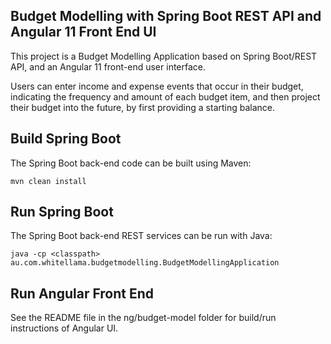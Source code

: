 ## Budget Modelling with Spring Boot REST API and Angular 11 Front End UI
This project is a Budget Modelling Application based on Spring Boot/REST API,
and an Angular 11 front-end user interface.

Users can enter income and expense events that occur in their budget, indicating the frequency
and amount of each budget item, and then project their budget into the future, by first providing
a starting balance.

## Build Spring Boot
The Spring Boot back-end code can be built using Maven:

`mvn clean install`

## Run Spring Boot
The Spring Boot back-end REST services can be run with Java:

`java -cp <classpath> au.com.whitellama.budgetmodelling.BudgetModellingApplication`

## Run Angular Front End
See the README file in the ng/budget-model folder for build/run instructions of Angular UI.

